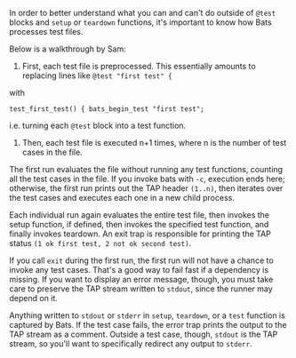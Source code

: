 In order to better understand what you can and can't do outside of `@test` blocks and `setup` or `teardown` functions, it's important to know how Bats processes test files.

Below is a walkthrough by Sam:

1. First, each test file is preprocessed. This essentially amounts to replacing lines like
`@test "first test" {`

with

`test_first_test() { bats_begin_test "first test";`

i.e. turning each `@test` block into a test function.

1. Then, each test file is executed n+1 times, where n is the number of test cases in the file.

The first run evaluates the file without running any test functions, counting all the test cases in the file. If you invoke bats with `-c`, execution ends here; otherwise, the first run prints out the TAP header `(1..n)`, then iterates over the test cases and executes each one in a new child process.

Each individual run again evaluates the entire test file, then invokes the setup function, if defined, then invokes the specified test function, and finally invokes teardown. An exit trap is responsible for printing the TAP status `(1 ok first test, 2 not ok second test)`.

If you call `exit` during the first run, the first run will not have a chance to invoke any test cases. That's a good way to fail fast if a dependency is missing. If you want to display an error message, though, you must take care to preserve the TAP stream written to `stdout`, since the runner may depend on it.

Anything written to `stdout` or `stderr` in `setup`, `teardown`, or a `test` function is captured by Bats. If the test case fails, the error trap prints the output to the TAP stream as a comment. Outside a test case, though, `stdout` is the TAP stream, so you'll want to specifically redirect any output to `stderr`.
